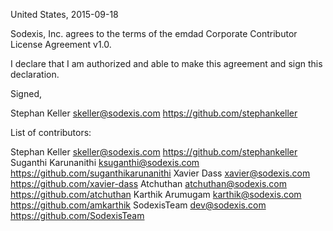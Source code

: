 United States, 2015-09-18

Sodexis, Inc. agrees to the terms of the emdad Corporate Contributor License
Agreement v1.0.

I declare that I am authorized and able to make this agreement and sign this
declaration.

Signed,

Stephan Keller skeller@sodexis.com https://github.com/stephankeller

List of contributors:

Stephan Keller skeller@sodexis.com https://github.com/stephankeller
Suganthi Karunanithi ksuganthi@sodexis.com https://github.com/suganthikarunanithi
Xavier Dass xavier@sodexis.com https://github.com/xavier-dass
Atchuthan atchuthan@sodexis.com https://github.com/atchuthan
Karthik Arumugam karthik@sodexis.com https://github.com/amkarthik
SodexisTeam dev@sodexis.com https://github.com/SodexisTeam
